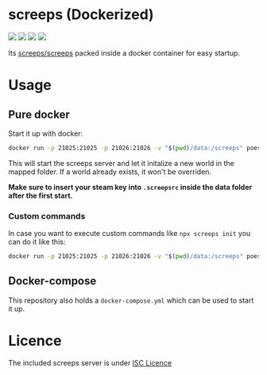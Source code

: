 # screeps (Dockerized)

[![](https://img.shields.io/microbadger/layers/poeschl/screeps.svg)](https://microbadger.com/images/poeschl/screeps)
[![](https://img.shields.io/microbadger/image-size/poeschl/screeps.svg)](https://microbadger.com/images/poeschl/screeps)
[![](https://img.shields.io/docker/pulls/poeschl/screeps.svg)](https://hub.docker.com/r/poeschl/screeps)
[![](https://img.shields.io/github/license/poeschl/docker-screeps.svg?maxAge=3600)](https://github.com/poeschl/docker-screeps/blob/master/LICENCE)

Its [screeps/screeps](https://github.com/screeps/screeps) packed inside a docker container for easy startup.

# Usage

## Pure docker

Start it up with docker:

```sh
docker run -p 21025:21025 -p 21026:21026 -v "$(pwd)/data:/screeps" poeschl/screeps
```

This will start the screeps server and let it initalize a new world in the mapped folder.
If a world already exists, it won't be overriden.

__Make sure to insert your steam key into `.screepsrc` inside the data folder after the first start.__

### Custom commands

In case you want to execute custom commands like `npx screeps init` you can do it like this:

```sh
docker run -p 21025:21025 -p 21026:21026 -v "$(pwd)/data:/screeps" poeschl/screeps npx screeps init
```

## Docker-compose

This repository also holds a `docker-compose.yml` which can be used to start it up.

# Licence

The included screeps server is under [ISC Licence](https://github.com/screeps/screeps/blob/master/LICENSE.txt)